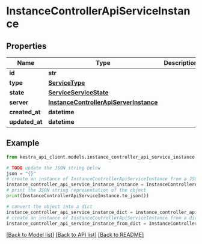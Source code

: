 # InstanceControllerApiServiceInstance


## Properties

Name | Type | Description | Notes
------------ | ------------- | ------------- | -------------
**id** | **str** |  | 
**type** | [**ServiceType**](ServiceType.md) |  | 
**state** | [**ServiceServiceState**](ServiceServiceState.md) |  | 
**server** | [**InstanceControllerApiServerInstance**](InstanceControllerApiServerInstance.md) |  | 
**created_at** | **datetime** |  | 
**updated_at** | **datetime** |  | 

## Example

```python
from kestra_api_client.models.instance_controller_api_service_instance import InstanceControllerApiServiceInstance

# TODO update the JSON string below
json = "{}"
# create an instance of InstanceControllerApiServiceInstance from a JSON string
instance_controller_api_service_instance_instance = InstanceControllerApiServiceInstance.from_json(json)
# print the JSON string representation of the object
print(InstanceControllerApiServiceInstance.to_json())

# convert the object into a dict
instance_controller_api_service_instance_dict = instance_controller_api_service_instance_instance.to_dict()
# create an instance of InstanceControllerApiServiceInstance from a dict
instance_controller_api_service_instance_from_dict = InstanceControllerApiServiceInstance.from_dict(instance_controller_api_service_instance_dict)
```
[[Back to Model list]](../README.md#documentation-for-models) [[Back to API list]](../README.md#documentation-for-api-endpoints) [[Back to README]](../README.md)


